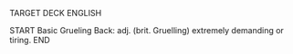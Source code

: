 TARGET DECK
ENGLISH

START
Basic
Grueling
Back: adj. (brit. Gruelling) extremely demanding or tiring.
END

